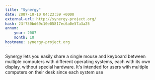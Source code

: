```yaml
---
title: "Synergy"
date: 2007-10-10 04:23:59 +0000
external-url: http://synergy-project.org/
hash: 23f730bd69c10e05817ec6a0e57a3a25
annum:
    year: 2007
    month: 10
hostname: synergy-project.org
---
```


Synergy lets you easily share a single mouse and keyboard between multiple computers with different operating systems, each with its own display, without special hardware. It's intended for users with multiple computers on their desk since each system use

